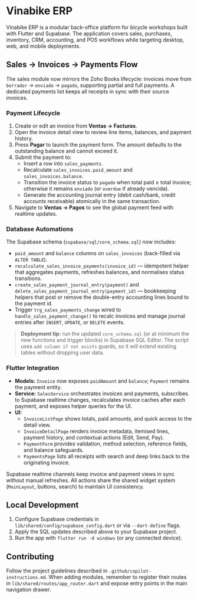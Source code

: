 # Vinabike ERP

Vinabike ERP is a modular back-office platform for bicycle workshops built with Flutter and Supabase. The application covers sales, purchases, inventory, CRM, accounting, and POS workflows while targeting desktop, web, and mobile deployments.

## Sales → Invoices → Payments Flow

The sales module now mirrors the Zoho Books lifecycle: invoices move from `borrador` → `enviado` → `pagado`, supporting partial and full payments. A dedicated payments list keeps all receipts in sync with their source invoices.

### Payment Lifecycle

1. Create or edit an invoice from **Ventas → Facturas**.
2. Open the invoice detail view to review line items, balances, and payment history.
3. Press **Pagar** to launch the payment form. The amount defaults to the outstanding balance and cannot exceed it.
4. Submit the payment to:
	 - Insert a row into `sales_payments`.
	 - Recalculate `sales_invoices.paid_amount` and `sales_invoices.balance`.
	 - Transition the invoice status to `pagado` when total paid ≥ total invoice; otherwise it remains `enviado` (or `overdue` if already vencida).
	 - Generate the accounting journal entry (debit cash/bank, credit accounts receivable) atomically in the same transaction.
5. Navigate to **Ventas → Pagos** to see the global payment feed with realtime updates.

### Database Automations

The Supabase schema (`supabase/sql/core_schema.sql`) now includes:

- `paid_amount` and `balance` columns on `sales_invoices` (back-filled via `ALTER TABLE`).
- `recalculate_sales_invoice_payments(invoice_id)` — idempotent helper that aggregates payments, refreshes balances, and normalises status transitions.
- `create_sales_payment_journal_entry(payment)` and `delete_sales_payment_journal_entry(payment_id)` — bookkeeping helpers that post or remove the double-entry accounting lines bound to the payment id.
- Trigger `trg_sales_payments_change` wired to `handle_sales_payment_change()` to recalc invoices and manage journal entries after `INSERT`, `UPDATE`, or `DELETE` events.

> **Deployment tip:** run the updated `core_schema.sql` (or at minimum the new functions and trigger blocks) in Supabase SQL Editor. The script uses `add column if not exists` guards, so it will extend existing tables without dropping user data.

### Flutter Integration

- **Models:** `Invoice` now exposes `paidAmount` and `balance`; `Payment` remains the payment entity.
- **Service:** `SalesService` orchestrates invoices and payments, subscribes to Supabase realtime changes, recalculates invoice caches after each payment, and exposes helper queries for the UI.
- **UI:**
	- `InvoiceListPage` shows totals, paid amounts, and quick access to the detail view.
	- `InvoiceDetailPage` renders invoice metadata, itemised lines, payment history, and contextual actions (Edit, Send, Pay).
	- `PaymentForm` provides validation, method selection, reference fields, and balance safeguards.
	- `PaymentsPage` lists all receipts with search and deep links back to the originating invoice.

Supabase realtime channels keep invoice and payment views in sync without manual refreshes. All actions share the shared widget system (`MainLayout`, buttons, search) to maintain UI consistency.

## Local Development

1. Configure Supabase credentials in `lib/shared/config/supabase_config.dart` or via `--dart-define` flags.
2. Apply the SQL updates described above to your Supabase project.
3. Run the app with `flutter run -d windows` (or any connected device).

## Contributing

Follow the project guidelines described in `.github/copilot-instructions.md`. When adding modules, remember to register their routes in `lib/shared/routes/app_router.dart` and expose entry points in the main navigation drawer.
